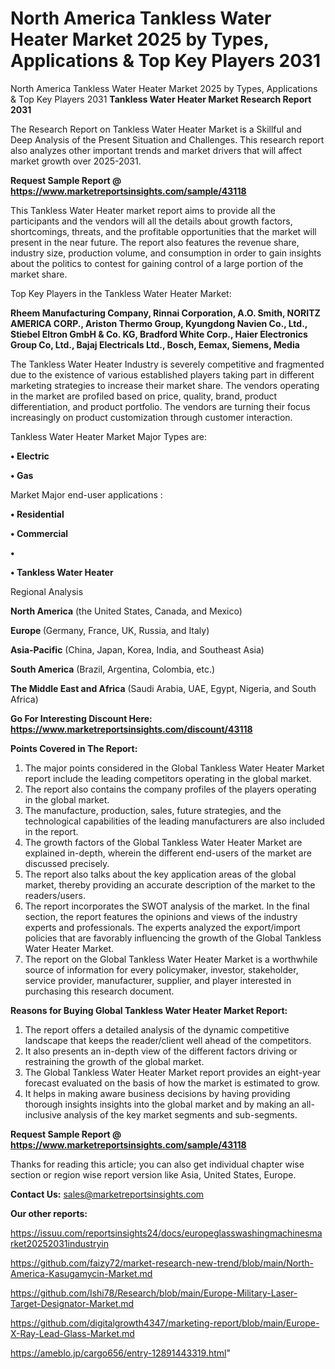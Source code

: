 # North America Tankless Water Heater Market 2025 by Types, Applications & Top Key Players 2031
North America Tankless Water Heater Market 2025 by Types, Applications & Top Key Players 2031
<strong>Tankless Water Heater Market Research Report 2031</strong>

The Research Report on Tankless Water Heater Market is a Skillful and Deep Analysis of the Present Situation and Challenges. This research report also analyzes other important trends and market drivers that will affect market growth over 2025-2031.

<strong>Request Sample Report @ <a href=https://www.marketreportsinsights.com/sample/43118>https://www.marketreportsinsights.com/sample/43118</a></strong>

This Tankless Water Heater market report aims to provide all the participants and the vendors will all the details about growth factors, shortcomings, threats, and the profitable opportunities that the market will present in the near future. The report also features the revenue share, industry size, production volume, and consumption in order to gain insights about the politics to contest for gaining control of a large portion of the market share.

Top Key Players in the Tankless Water Heater Market:

<strong>Rheem Manufacturing Company, Rinnai Corporation, A.O. Smith, NORITZ AMERICA CORP., Ariston Thermo Group, Kyungdong Navien Co., Ltd., Stiebel Eltron GmbH & Co. KG, Bradford White Corp., Haier Electronics Group Co, Ltd., Bajaj Electricals Ltd., Bosch, Eemax, Siemens, Media</strong>

The Tankless Water Heater Industry is severely competitive and fragmented due to the existence of various established players taking part in different marketing strategies to increase their market share. The vendors operating in the market are profiled based on price, quality, brand, product differentiation, and product portfolio. The vendors are turning their focus increasingly on product customization through customer interaction.

Tankless Water Heater Market Major Types are:

<strong>•  Electric

•  Gas</strong>

Market Major end-user applications :

<strong>•  Residential

•  Commercial

•  

•  Tankless Water Heater</strong>

Regional Analysis

</u><strong><b>North America</b></strong> (the United States, Canada, and Mexico)

<strong><b>Europe </b></strong>(Germany, France, UK, Russia, and Italy)

<strong><b>Asia-Pacific</b></strong> (China, Japan, Korea, India, and Southeast Asia)

<strong><b>South America</b></strong> (Brazil, Argentina, Colombia, etc.)

<strong><b>The Middle East and Africa</b></strong> (Saudi Arabia, UAE, Egypt, Nigeria, and South Africa)

<strong>Go For Interesting Discount Here: <a href=https://www.marketreportsinsights.com/discount/43118>https://www.marketreportsinsights.com/discount/43118</a></strong>

<strong>Points Covered in The Report:</strong>
<ol>
  <li>The major points considered in the Global Tankless Water Heater Market report include the leading competitors operating in the global market.</li>
  <li>The report also contains the company profiles of the players operating in the global market.</li>
  <li>The manufacture, production, sales, future strategies, and the technological capabilities of the leading manufacturers are also included in the report.</li>
  <li>The growth factors of the Global Tankless Water Heater Market are explained in-depth, wherein the different end-users of the market are discussed precisely.</li>
  <li>The report also talks about the key application areas of the global market, thereby providing an accurate description of the market to the readers/users.</li>
  <li>The report incorporates the SWOT analysis of the market. In the final section, the report features the opinions and views of the industry experts and professionals. The experts analyzed the export/import policies that are favorably influencing the growth of the Global Tankless Water Heater Market.</li>
  <li>The report on the Global Tankless Water Heater Market is a worthwhile source of information for every policymaker, investor, stakeholder, service provider, manufacturer, supplier, and player interested in purchasing this research document.</li>
</ol>
<strong>Reasons for Buying Global Tankless Water Heater Market Report:</strong>

<ol>
  <li>The report offers a detailed analysis of the dynamic competitive landscape that keeps the reader/client well ahead of the competitors.</li>
  <li>It also presents an in-depth view of the different factors driving or restraining the growth of the global market.</li>
  <li>The Global Tankless Water Heater Market report provides an eight-year forecast evaluated on the basis of how the market is estimated to grow.</li>
  <li>It helps in making aware business decisions by having providing thorough insights insights into the global market and by making an all-inclusive analysis of the key market segments and sub-segments.</li>
</ol>
<strong>Request Sample Report @ <a href=https://www.marketreportsinsights.com/sample/43118>https://www.marketreportsinsights.com/sample/43118</a></strong>


Thanks for reading this article; you can also get individual chapter wise section or region wise report version like Asia, United States, Europe.

<strong>Contact Us:</strong>
sales@marketreportsinsights.com

<strong>Our other reports:</strong>

<a href=https://issuu.com/reportsinsights24/docs/europeglasswashingmachinesmarket20252031industryin>https://issuu.com/reportsinsights24/docs/europeglasswashingmachinesmarket20252031industryin</a>

<a href=https://github.com/faizy72/market-research-new-trend/blob/main/North-America-Kasugamycin-Market.md>https://github.com/faizy72/market-research-new-trend/blob/main/North-America-Kasugamycin-Market.md</a>

<a href=https://github.com/Ishi78/Research/blob/main/Europe-Military-Laser-Target-Designator-Market.md>https://github.com/Ishi78/Research/blob/main/Europe-Military-Laser-Target-Designator-Market.md</a>

<a href=https://github.com/digitalgrowth4347/marketing-report/blob/main/Europe-X-Ray-Lead-Glass-Market.md>https://github.com/digitalgrowth4347/marketing-report/blob/main/Europe-X-Ray-Lead-Glass-Market.md</a>

<a href=https://ameblo.jp/cargo656/entry-12891443319.html>https://ameblo.jp/cargo656/entry-12891443319.html</a>"
